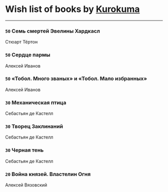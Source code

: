 # Wish list of books by [Kurokuma](https://plus.google.com/114867625557587940583)
---

### `50` Семь смертей Эвелины Хардкасл
Стюарт Тёртон

### `50` Сердце пармы
Алексей Иванов

### `50` «Тобол. Много званых» и «Тобол. Мало избранных»
Алексей Иванов

### `30` Механическая птица
Себастьян де Кастелл

### `30` Творец Заклинаний
Себастьян де Кастелл

### `30` Черная тень
Себастьян де Кастелл

### `20` Война князей. Властелин Огня
Алексей Вязовский

